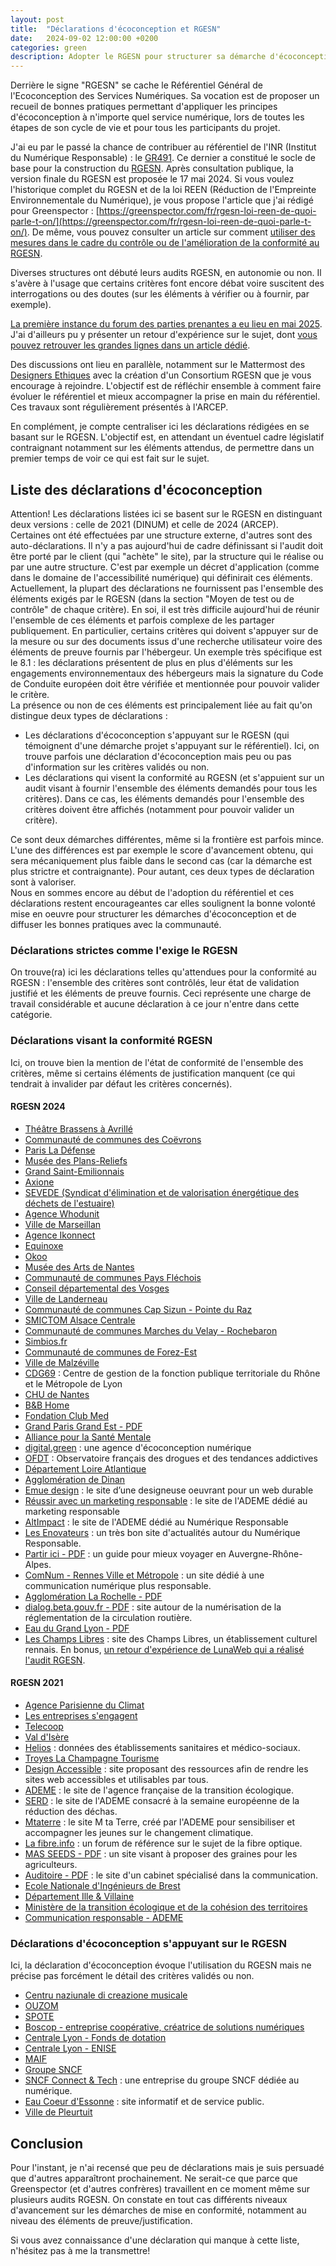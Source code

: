 ```yaml
---
layout: post
title:  "Déclarations d'écoconception et RGESN"
date:   2024-09-02 12:00:00 +0200
categories: green
description: Adopter le RGESN pour structurer sa démarche d'écoconception
---
```


Derrière le signe "RGESN" se cache le Référentiel Général de l'Ecoconception des Services Numériques. Sa vocation est de proposer un recueil de bonnes pratiques permettant d'appliquer les principes d'écoconception à n'importe quel service numérique, lors de toutes les étapes de son cycle de vie et pour tous les participants du projet.    
   
J'ai eu par le passé la chance de contribuer au référentiel de l'INR (Institut du Numérique Responsable) : le [GR491](https://gr491.isit-europe.org/). Ce dernier a constitué le socle de base pour la construction du [RGESN](https://www.arcep.fr/mes-demarches-et-services/entreprises/fiches-pratiques/referentiel-general-ecoconception-services-numeriques.html). Après consultation publique, la version finale du RGESN est proposée le 17 mai 2024. Si vous voulez l'historique complet du RGESN et de la loi REEN (Réduction de l'Empreinte Environnementale du Numérique), je vous propose l'article que j'ai rédigé pour Greenspector : [https://greenspector.com/fr/rgesn-loi-reen-de-quoi-parle-t-on/](https://greenspector.com/fr/rgesn-loi-reen-de-quoi-parle-t-on/). De même, vous pouvez consulter un article sur comment [utiliser des mesures dans le cadre du contrôle ou de l'amélioration de la conformité au RGESN](https://greenspector.com/fr/greenspector-studio-et-rgesn/). 
   
Diverses structures ont débuté leurs audits RGESN, en autonomie ou non. Il s'avère à l'usage que certains critères font encore débat voire suscitent des interrogations ou des doutes (sur les éléments à vérifier ou à fournir, par exemple).  
  
[La première instance du forum des parties prenantes a eu lieu en mai 2025](https://www.arcep.fr/actualites/actualites-et-communiques/detail/n/forum-parties-prenantes-rgesn-210525.html). J'ai d'ailleurs pu y présenter un retour d'expérience sur le sujet, dont [vous pouvez retrouver les grandes lignes dans un article dédié](https://greenspector.com/feedback-rgesn/).  

Des discussions ont lieu en parallèle, notamment sur le Mattermost des [Designers Ethiques](https://mattermost.designersethiques.org/) avec la création d'un Consortium RGESN que je vous encourage à rejoindre. L'objectif est de réfléchir ensemble à comment faire évoluer le référentiel et mieux accompagner la prise en main du référentiel. Ces travaux sont régulièrement présentés à l'ARCEP.  
   
En complément, je compte centraliser ici les déclarations rédigées en se basant sur le RGESN. L'objectif est, en attendant un éventuel cadre législatif contraignant notamment sur les éléments attendus, de permettre dans un premier temps de voir ce qui est fait sur le sujet.   
    
## Liste des déclarations d'écoconception
Attention! Les déclarations listées ici se basent sur le RGESN en distinguant deux versions : celle de 2021 (DINUM) et celle de 2024 (ARCEP).   
Certaines ont été effectuées par une structure externe, d'autres sont des auto-déclarations. Il n'y a pas aujourd'hui de cadre définissant si l'audit doit être porté par le client (qui "achète" le site), par la structure qui le réalise ou par une autre structure. C'est par exemple un décret d'application (comme dans le domaine de l'accessibilité numérique) qui définirait ces éléments.       
Actuellement, la plupart des déclarations ne fournissent pas l'ensemble des éléments exigés par le RGESN (dans la section "Moyen de test ou de contrôle" de chaque critère). En soi, il est très difficile aujourd'hui de réunir l'ensemble de ces éléments et parfois complexe de les partager publiquement. En particulier, certains critères qui doivent s'appuyer sur de la mesure ou sur des documents issus d'une recherche utilisateur voire des éléments de preuve fournis par l'hébergeur. Un exemple très spécifique est le 8.1 : les déclarations présentent de plus en plus d'éléments sur les engagements environnementaux des hébergeurs mais la signature du Code de Conduite européen doit être vérifiée et mentionnée pour pouvoir valider le critère.     
La présence ou non de ces éléments est principalement liée au fait qu'on distingue deux types de déclarations : 
* Les déclarations d'écoconception s'appuyant sur le RGESN (qui témoignent d'une démarche projet s'appuyant sur le référentiel). Ici, on trouve parfois une déclaration d'écoconception mais peu ou pas d'information sur les critères validés ou non.   
* Les déclarations qui visent la conformité au RGESN (et s'appuient sur un audit visant à fournir l'ensemble des éléments demandés pour tous les critères). Dans ce cas, les éléments demandés pour l'ensemble des critères doivent être affichés (notamment pour pouvoir valider un critère).   

Ce sont deux démarches différentes, même si la frontière est parfois mince. L'une des différences est par exemple le score d'avancement obtenu, qui sera mécaniquement plus faible dans le second cas (car la démarche est plus strictre et contraignante). Pour autant, ces deux types de déclaration sont à valoriser.      
Nous en sommes encore au début de l'adoption du référentiel et ces déclarations restent encourageantes car elles soulignent la bonne volonté mise en oeuvre pour structurer les démarches d'écoconception et de diffuser les bonnes pratiques avec la communauté.   

### Déclarations strictes comme l'exige le RGESN
On trouve(ra) ici les déclarations telles qu'attendues pour la conformité au RGESN : l'ensemble des critères sont contrôlés, leur état de validation justifié et les éléments de preuve fournis.
Ceci représente une charge de travail considérable et aucune déclaration à ce jour n'entre dans cette catégorie.

### Déclarations visant la conformité RGESN   
Ici, on trouve bien la mention de l'état de conformité de l'ensemble des critères, même si certains éléments de justification manquent (ce qui tendrait à invalider par défaut les critères concernés).   
     
#### RGESN 2024
* [Théâtre Brassens à Avrillé](https://brassens.ville-avrille.fr/systeme/declaration-ecoconception/)
* [Communauté de communes des Coëvrons](https://www.coevrons.fr/declaration-deco-conception/)
* [Paris La Défense](https://www.parisladefense.com/fr/declaration-ecoconception-2025)
* [Musée des Plans-Reliefs](https://museedesplansreliefs.fr/declaration-decoconception)
* [Grand Saint-Emilionnais](https://www.grand-saint-emilionnais.fr/systeme/declaration-decoconception/)
* [Axione](https://www.axione.com/wp-content/uploads/2025/03/rgesn_2025_site_internet_axione-190ko.pdf)
* [SEVEDE (Syndicat d'élimination et de valorisation énergétique des déchets de l'estuaire)](https://www.sevede.fr/systeme/declaration-decoconception/)
* [Agence Whodunit](https://www.whodunit.fr/wp-content/uploads/2025/03/declaration-rgesn-whodunit-17-mars-2025-min-1.pdf)
* [Ville de Marseillan](https://www.ville-marseillan.fr/systeme/declaration-ecoconception/)
* [Agence Ikonnect](https://ikonnect.ikomobi.com/)
* [Equinoxe](https://www.equinoxe-manche.fr/ecoconception/)
* [Okoo](https://www.france.tv/assets-okoo/declaration_ecoresponsabilite/declaration_ecoresponsabilite.html)
* [Musée des Arts de Nantes](https://museedartsdenantes.nantesmetropole.fr/declaration-d-ecoconception/)
* [Communauté de communes Pays Fléchois](https://www.paysflechois.fr/declaration-decoconception/)
* [Conseil départemental des Vosges](https://www.vosges.fr/declaration-decoconception/)
* [Ville de Landerneau](https://www.landerneau.bzh/systeme/declaration-ecoconception/)
* [Communauté de communes Cap Sizun - Pointe du Raz](https://www.cap-sizun.bzh/systeme/declaration-ecoconception/)
* [SMICTOM Alsace Centrale](https://www.smictom-alsacecentrale.fr/systeme/declaration-ecoconception/)
* [Communauté de communes Marches du Velay - Rochebaron](https://www.marchesduvelayrochebaron.fr/declaration-decoconception/)
* [Simbios.fr](https://simbios.fr/declaration-ecoconception)
* [Communauté de communes de Forez-Est](https://www.forez-est.fr/declaration-decoconception/)
* [Ville de Malzéville](https://www.villedemalzeville.fr/declaration-decoconception/)
* [CDG69](https://www.cdg69.fr/declaration-ecoconception) : Centre de gestion de la fonction publique territoriale du Rhône et le Métropole de Lyon
* [CHU de Nantes](https://www.nouvelhopital-chu-nantes.fr/systeme/declaration-ecoconception/)
* [B&B Home](https://bbhome-group.com/declaration-rgesn/)
* [Fondation Club Med](https://amisfondationclubmed.com/declaration-rgesn/)
* [Grand Paris Grand Est - PDF](https://www.grandparisgrandest.fr/app/uploads/2023/11/GPGE-Internet-Ecoconception-Grille-RGESN-2_1.0_20240923.pdf)
* [Alliance pour la Santé Mentale](https://alliance-sante-mentale.org/rgesn/)
* [digital.green](https://digital.green/declaration-rgesn/) : une agence d'écoconception numérique
* [OFDT](https://www.ofdt.fr/ecoconception-2429) : Observatoire français des drogues et des tendances addictives
* [Département Loire Atlantique](https://www.loire-atlantique.fr/44/declaration-d-ecoconception/declaration-d-ecoconception/c_1482025)
* [Agglomération de Dinan](https://www.dinan-agglomeration.fr/declaration-decoconception/)
* [Emue design](https://emue-design.fr/declaration-d-ecoconception) : le site d’une designeuse oeuvrant pour un web durable
* [Réussir avec un marketing responsable](https://reussir-avec-un-marketing-responsable.org/en-savoir-plus-sur-lecoconception-du-site/) : le site de l'ADEME dédié au marketing responsable
* [AltImpact](https://altimpact.fr/ecoconception-du-site/) : le site de l'ADEME dédié au Numérique Responsable
* [Les Enovateurs](https://les-enovateurs.com/eco-conception) : un très bon site d'actualités autour du Numérique Responsable.
* [Partir ici - PDF](https://www.partir-ici.fr/wp-content/uploads/2024/07/audit-rgesn-du-site-partir-ici.pdf) : un guide pour mieux voyager en Auvergne-Rhône-Alpes.
* [ComNum - Rennes Ville et Métropole](https://comnum.rennes.fr/declaration-decoconception/) : un site dédié à une communication numérique plus responsable. 
* [Agglomération La Rochelle - PDF](https://www.agglo-larochelle.fr/documents/10839/10306270/agglo_larochelle_rgesn_2024_declaration_ecoconception.pdf) 
* [dialog.beta.gouv.fr - PDF](https://dialog.beta.gouv.fr/ecoconception) : site autour de la numérisation de la réglementation de la circulation routière. 
* [Eau du Grand Lyon - PDF](https://www.eaudugrandlyon.com/wp-content/uploads/2025/01/EGL-Audit-RGESN.pdf) 
* [Les Champs Libres](https://www.leschampslibres.fr/eco-conception#declaration) : site des Champs Libres, un établissement culturel rennais. En bonus, [un retour d'expérience de LunaWeb qui a réalisé l'audit RGESN](https://www.lunaweb.fr/actualites/blog/retour-d-experience-les-champs-libres-et-le-rgesn/).
   
#### RGESN 2021
* [Agence Parisienne du Climat](https://www.apc-paris.com/ecoconception/)
* [Les entreprises s'engagent](https://lesentreprises-sengagent.gouv.fr/eco-conception)
* [Telecoop](https://telecoop.fr/ecoconception)
* [Val d'Isère](https://www.valdisere.com/val-disere/demarche-eco-responsable/declaration-ecoconception/)
* [Helios](https://www.helios.ars.sante.fr/eco-conception) : données des établissements sanitaires et médico-sociaux.
* [Troyes La Champagne Tourisme](https://www.troyeslachampagne.com/organisez-votre-sejour/troyes-la-champagne-tourisme/nos-demarche-eco-responsables/declaration-decoconception/)
* [Design Accessible](https://design-accessible.fr/ecoconception) : site proposant des ressources afin de rendre les sites web accessibles et utilisables par tous. 
* [ADEME](https://www.ademe.fr/une-logique-d-ecoconception/) : le site de l'agence française de la transition écologique.
* [SERD](https://serd.ademe.fr/ecoconception/) : le site de l'ADEME consacré à la semaine européenne de la réduction des déchas. 
* [Mtaterre](https://mtaterre.fr/ecoconception/) : le site M ta Terre, créé par l'ADEME pour sensibiliser et accompagner les jeunes sur le changement climatique. 
* [La fibre.info](https://lafibre.info/forum/ecoconception/) : un forum de référence sur le sujet de la fibre optique. 
* [MAS SEEDS - PDF](https://masseeds.com/wp-content/uploads/2024/04/rgesn-audit-mas-seeds-avril-2024-min.pdf) : un site visant à proposer des graines pour les agriculteurs. 
* [Auditoire - PDF](https://www.auditoire.com/wp-content/uploads/2023/05/sustainability-audit-result-for-auditoire-in-french-rgesn-may-2023.pdf) : le site d'un cabinet spécialisé dans la communication. 
* [Ecole Nationale d'Ingénieurs de Brest](https://www.enib.fr/declaration-ecoconception/)
* [Département Ille & Villaine](https://www.ille-et-vilaine.fr/declaration-ecoconception)
* [Ministère de la transition écologique et de la cohésion des territoires](https://www.ecologie.gouv.fr/ecoconception) 
* [Communication responsable - ADEME](https://communication-responsable.ademe.fr/en-savoir-plus-sur-lecoconception-du-site)

### Déclarations d'écoconception s'appuyant sur le RGESN
Ici, la déclaration d'écoconception évoque l'utilisation du RGESN mais ne précise pas forcément le détail des critères validés ou non.
* [Centru naziunale di creazione musicale](https://repertorium.voce.corsica/declaration-rgesn/)
* [OUZOM](https://www.ouzom.fr/declaration/)
* [SPOTE](https://spote.developpement-durable.gouv.fr/article/declaration-d-ecoconception)
* [Boscop - entreprise coopérative, créatrice de solutions numériques](https://boscop.fr/site-web-ecoconcu/)
* [Centrale Lyon - Fonds de dotation](https://mecenat.ec-lyon.fr/declaration-ecoconception)
* [Centrale Lyon - ENISE](https://enise.ec-lyon.fr/declaration-ecoconception)
* [MAIF](https://www.maif.fr/declaration-ecoconception)
* [Groupe SNCF](https://www.groupe-sncf.com/fr/information/eco-conception)
* [SNCF Connect & Tech](https://www.sncf-connect-tech.fr/notre-demarche-eco-conception/) : une entreprise du groupe SNCF dédiée au numérique. 
* [Eau Coeur d'Essonne](https://www.eaucoeurdessonne.fr/declaration-decoconception/) : site informatif et de service public.
* [Ville de Pleurtuit](https://www.pleurtuit.com/systeme/declaration-ecoconception/#) 

## Conclusion
Pour l'instant, je n'ai recensé que peu de déclarations mais je suis persuadé que d'autres apparaîtront prochainement. Ne serait-ce que parce que Greenspector (et d'autres confrères) travaillent en ce moment même sur plusieurs audits RGESN. On constate en tout cas différents niveaux d'avancement sur les démarches de mise en conformité, notamment au niveau des éléments de preuve/justification.      

Si vous avez connaissance d'une déclaration qui manque à cette liste, n'hésitez pas à me la transmettre!  